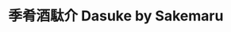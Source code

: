 ---
title: "季肴酒駄介 Dasuke by Sakemaru"
description: "季肴酒駄介 Dasuke by Sakemaru"
layout: shop
keywords:
  - 美食競賽
  - 台灣美食
  - 美食精選
datePublished: "2025-06-30"
dateModified: "2025-07-07"
city: "台北市"
district: "大安區"
address: "台北市大安區四維路375-2號1樓"
phone: "0227000375"
geo: "25.025698017861746, 121.54795158279929"
google_map: "https://maps.app.goo.gl/HYTeYy26pZpz3XK57"
footinder: "https://footinder.com.tw/%e5%8f%b0%e5%8c%97%e5%b8%82%e5%a4%a7%e5%ae%89%e5%8d%80/362150/"
official: "https://tw.sakemaru.me/pages/dasuke"
award:
  - name: "500盤"
    year: "2024"
    entries:
      - dishes:
          - "DAS BURGER"

---